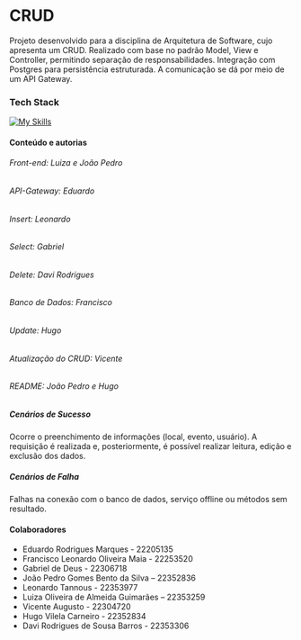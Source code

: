 
# CRUD

Projeto desenvolvido para a disciplina de Arquitetura de Software, cujo apresenta um CRUD.
Realizado com base no padrão Model, View e Controller, permitindo separação de responsabilidades. Integração com Postgres para persistência estruturada. A comunicação se dá por meio de um API Gateway.

### Tech Stack

[![My Skills](https://skillicons.dev/icons?i=ts,js,java,html)](https://skillicons.dev)

#### Conteúdo e autorias

###### Front-end: Luiza e João Pedro

###### API-Gateway: Eduardo

###### Insert: Leonardo

###### Select: Gabriel

###### Delete: Davi Rodrigues

###### Banco de Dados: Francisco

###### Update: Hugo

###### Atualização do CRUD: Vicente

###### README: João Pedro e Hugo

##### Cenários de Sucesso
Ocorre o preenchimento de informações (local, evento, usuário). A requisição é realizada e, posteriormente, é possível realizar leitura, edição e exclusão dos dados.
##### Cenários de Falha
Falhas na conexão com o banco de dados, serviço offline ou métodos sem resultado.

#### Colaboradores

- Eduardo Rodrigues Marques - 22205135 
- Francisco Leonardo Oliveira Maia - 22253520 
- Gabriel de Deus - 22306718 
- João Pedro Gomes Bento da Silva – 22352836 
- Leonardo Tannous - 22353977 
- Luiza Oliveira de Almeida Guimarães – 22353259 
- Vicente Augusto - 22304720 
- Hugo Vilela Carneiro - 22352834
- Davi Rodrigues de Sousa Barros - 22353306
